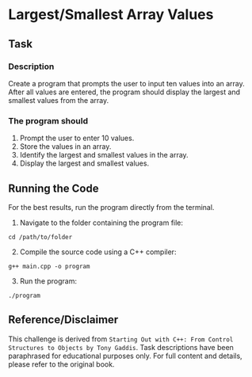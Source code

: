 # Largest/Smallest Array Values

## Task 

### Description
Create a program that prompts the user to input ten values into an array. After all values are entered, the program should display the largest and smallest values from the array.

### The program should
1. Prompt the user to enter 10 values.
2. Store the values in an array.
3. Identify the largest and smallest values in the array.
4. Display the largest and smallest values.

## Running the Code
For the best results, run the program directly from the terminal.

1. Navigate to the folder containing the program file:
```
cd /path/to/folder
```
2. Compile the source code using a C++ compiler:
```
g++ main.cpp -o program
```
3. Run the program:
```
./program
```

## Reference/Disclaimer
This challenge is derived from `Starting Out with C++: From Control Structures to Objects by Tony Gaddis`. Task descriptions have been paraphrased for educational purposes only. For full content and details, please refer to the original book.
